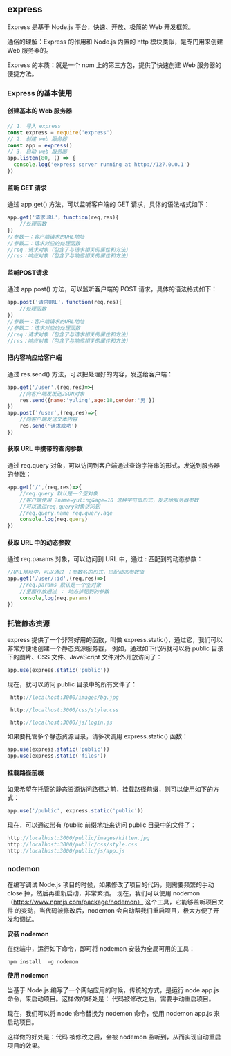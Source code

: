 ## express

Express 是基于 Node.js 平台，快速、开放、极简的 Web 开发框架。

通俗的理解：Express 的作用和 Node.js 内置的 http 模块类似，是专门用来创建 Web 服务器的。

Express 的本质：就是一个 npm 上的第三方包，提供了快速创建 Web 服务器的便捷方法。

### Express 的基本使用

####  创建基本的 Web 服务器

```js
// 1. 导入 express
const express = require('express')
// 2. 创建 web 服务器
const app = express()
// 3. 启动 web 服务器
app.listen(80, () => {
  console.log('express server running at http://127.0.0.1')
})

```

#### 监听 GET 请求

通过 app.get() 方法，可以监听客户端的 GET 请求，具体的语法格式如下：

```js
app.get('请求URL'，function(req,res){
    //处理函数
})
//参数一：客户端请求的URL地址
//参数二：请求对应的处理函数
//req：请求对象（包含了与请求相关的属性和方法）
//res：响应对象（包含了与响应相关的属性和方法）
```

#### 监听POST请求

通过 app.post() 方法，可以监听客户端的 POST 请求，具体的语法格式如下：

```js
app.post('请求URL'，function(req,res){
    //处理函数
})
//参数一：客户端请求的URL地址
//参数二：请求对应的处理函数
//req：请求对象（包含了与请求相关的属性和方法）
//res：响应对象（包含了与响应相关的属性和方法）
```

#### 把内容响应给客户端

通过 res.send() 方法，可以把处理好的内容，发送给客户端：

```js
app.get('/user',(req,res)=>{
    //向客户端发发送JSON对象
    res.send({name:'yuling',age:18,gender:'男'})
})
app.post('/user',(req,res)=>{
    //向客户端发送文本内容
    res.send('请求成功')
})
```

#### 获取 URL 中携带的查询参数 

通过 req.query 对象，可以访问到客户端通过查询字符串的形式，发送到服务器的参数：

```js
app.get('/',(req,res)=>{
    //req.query 默认是一个空对象
    //客户端使用 ?name=yuling&age=18 这种字符串形式，发送给服务器参数
    //可以通过req.query对象访问到
    //req.query.name req.query.age
    console.log(req.query)
})
```

#### 获取 URL 中的动态参数 

通过 req.params 对象，可以访问到 URL 中，通过 : 匹配到的动态参数：

```js
//URL地址中，可以通过 ：参数名的形式，匹配动态参数值
app.get('/user/:id',(req,res)=>{
    //req.params 默认是一个空对象
    //里面存放通过 ： 动态排配到的参数
    console,log(req.params)
})
```

### 托管静态资源

express 提供了一个非常好用的函数，叫做 express.static()，通过它，我们可以非常方便地创建一个静态资源服务器， 例如，通过如下代码就可以将 public 目录下的图片、CSS 文件、JavaScript 文件对外开放访问了：

```js
app.use(express.static('public'))
```

现在，就可以访问 public 目录中的所有文件了：

```js
 http://localhost:3000/images/bg.jpg

 http://localhost:3000/css/style.css

 http://localhost:3000/js/login.js
```

如果要托管多个静态资源目录，请多次调用 express.static() 函数：

```js
app.use(express.static('public'))
app.use(express.static('files'))
```

####  挂载路径前缀 

如果希望在托管的静态资源访问路径之前，挂载路径前缀，则可以使用如下的方式：

```js
app.use('/public', express.static('public'))
```

现在，可以通过带有 /public 前缀地址来访问 public 目录中的文件了：

```js
http://localhost:3000/public/images/kitten.jpg 
http://localhost:3000/public/css/style.css
http://localhost:3000/public/js/app.js
```

### nodemon

在编写调试 Node.js 项目的时候，如果修改了项目的代码，则需要频繁的手动 close 掉，然后再重新启动，非常繁琐。 现在，我们可以使用 nodemon（https://www.npmjs.com/package/nodemon） 这个工具，它能够监听项目文件 的变动，当代码被修改后，nodemon 会自动帮我们重启项目，极大方便了开发和调试。

**安装 nodemon** 

在终端中，运行如下命令，即可将 nodemon 安装为全局可用的工具：

```shell
npm install  -g nodemon
```

**使用 nodemon** 

当基于 Node.js 编写了一个网站应用的时候，传统的方式，是运行 node app.js 命令，来启动项目。这样做的坏处是： 代码被修改之后，需要手动重启项目。

现在，我们可以将 node 命令替换为 nodemon 命令，使用 nodemon app.js 来启动项目。

这样做的好处是：代码 被修改之后，会被 nodemon 监听到，从而实现自动重启项目的效果。